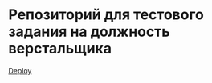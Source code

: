# Репозиторий  для тестового задания на должность верстальщика

[Deploy](https://mike-prybytkin.github.io/test-vtop3/)
